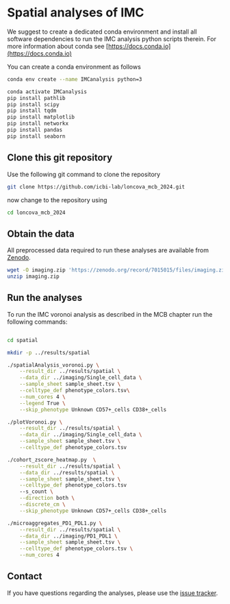 # Spatial analyses of IMC

We suggest to create a dedicated conda environment and install all software dependencies to run the IMC analysis
python scripts therein. For more information about conda see [https://docs.conda.io](https://docs.conda.io)

You can create a conda environment as follows

```bash
conda env create --name IMCanalysis python=3

conda activate IMCanalysis
pip install pathlib
pip install scipy
pip install tqdm
pip install matplotlib
pip install networkx
pip install pandas
pip install seaborn
```

## Clone this git repository

Use the following git command to clone the repository

```bash
git clone https://github.com/icbi-lab/loncova_mcb_2024.git
```

now change to the repository using

```bash
cd loncova_mcb_2024
```

## Obtain the data
All preprocessed data required to run these analyses are available from [Zenodo](https://doi.org/10.5281/zenodo.7015015).

```bash
wget -O imaging.zip 'https://zenodo.org/record/7015015/files/imaging.zip?download=1'
unzip imaging.zip
```

## Run the analyses
To run the IMC voronoi analysis as described in the MCB chapter run the following commands:

```bash

cd spatial

mkdir -p ../results/spatial

./spatialAnalysis_voronoi.py \
    --result_dir ../results/spatial \
    --data_dir ../imaging/Single_cell_data \
    --sample_sheet sample_sheet.tsv \
    --celltype_def phenotype_colors.tsv\
    --num_cores 4 \
    --legend True \
    --skip_phenotype Unknown CD57+_cells CD38+_cells

./plotVoronoi.py \
    --result_dir ../results/spatial \
    --data_dir ../imaging/Single_cell_data \
    --sample_sheet sample_sheet.tsv \
    --celltype_def phenotype_colors.tsv 

./cohort_zscore_heatmap.py  \
    --result_dir ../results/spatial \
    --data_dir ../results/spatial \
    --sample_sheet sample_sheet.tsv \
    --celltype_def phenotype_colors.tsv
    --s_count \
    --direction both \
    --discrete_cm \
    --skip_phenotype Unknown CD57+_cells CD38+_cells

./microaggregates_PD1_PDL1.py \
    --result_dir ../results/spatial \
    --data_dir ../imaging/PD1_PDL1 \
    --sample_sheet sample_sheet.tsv \
    --celltype_def phenotype_colors.tsv \
    --num_cores 4

```


## Contact
If you have questions regarding the analyses, please use the [issue tracker](https://github.com/icbi-lab/loncova_mcb_2024/issues).

